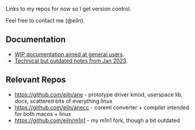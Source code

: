 
Links to my repos for now so I get version control.

Feel free to contact me (@eiln).


## Documentation

- [WIP documentation aimed at general users](https://github.com/eiln/ane/tree/main/docs).
- [Technical but outdated notes from Jan 2023](https://github.com/eiln/m1n1/tree/ane-2022-squash/proxyclient/m1n1/ane).


## Relevant Repos

- https://github.com/eiln/ane - prototype driver kmod, userspace lib, docs, scattered bits of everything linux
- https://github.com/eiln/anecc - coreml converter + compiler intended for both macos + linux
- https://github.com/eiln/m1n1 - my m1n1 fork, though a bit outdated
